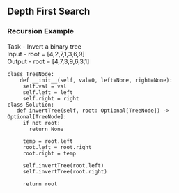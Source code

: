 ## Depth First Search

### Recursion Example
Task - Invert a binary tree \
  Input - root = [4,2,7,1,3,6,9] \
  Output - root = [4,7,3,9,6,3,1]
 ```
 class TreeNode:
     def __init__(self, val=0, left=None, right=None):
      self.val = val
      self.left = left
      self.right = right
class Solution:
    def invertTree(self, root: Optional[TreeNode]) -> Optional[TreeNode]:
      if not root:
        return None
        
      temp = root.left
      root.left = root.right
      root.right = temp
      
      self.invertTree(root.left)
      self.invertTree(root.right)
      
      return root
```
      
